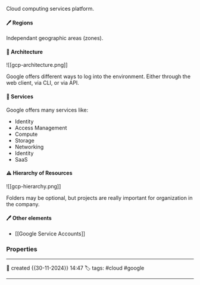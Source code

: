 
Cloud computing services platform. 

#### 🖊️ Regions

Independant geographic areas (zones). 
#### 📔 Architecture

![[gcp-architecture.png]]

Google offers different ways to log into the environment. Either through the web client, via CLI, or via API.
####  📗 Services

Google offers many services like:
- Identity
- Access Management
- Compute
- Storage
- Networking
- Identity
- SaaS

#### ⚠ Hierarchy of Resources

![[gcp-hierarchy.png]]

Folders may be optional, but projects are really important for organization in the company.

#### 🖊️ Other elements

- [[Google Service Accounts]]

### Properties
---
📆 created   {{30-11-2024}} 14:47
🏷️ tags: #cloud #google 

---


